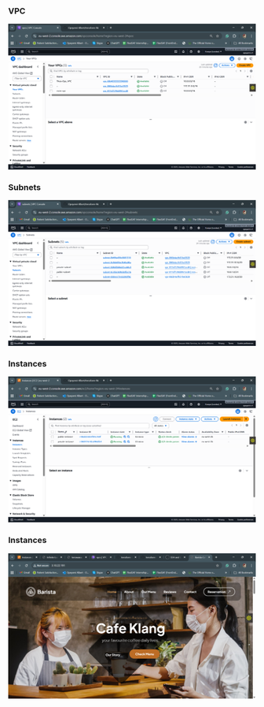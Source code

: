 ### VPC
![](terra-hk-vpc.png)

### Subnets
![](terra-hk-subnets.png)

### Instances
![](terra-hk-instances.png)

### Instances
![](terra-hk-website.png)